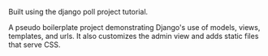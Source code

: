 Built using the django poll project tutorial.

A pseudo boilerplate project demonstrating Django's use of models, views, templates, and urls. It also customizes the admin view and adds static files that serve CSS.
